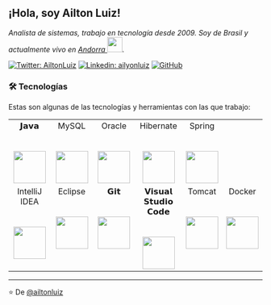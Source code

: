 <h2> ¡Hola, soy Ailton Luiz!</h2>
<p><em>Analista de sistemas, trabajo en tecnología desde 2009. Soy de Brasil y actualmente vivo en <a href="https://es.wikipedia.org/wiki/Andorra">Andorra  </a><img src="https://thumbs.gfycat.com/DeadlyWiltedAdouri-small.gif" width="30">.
  

</em></p>

[![Twitter: AiltonLuiz](https://img.shields.io/twitter/follow/AiltonLuiz_?style=social)](https://twitter.com/ailtonluiz_)
[![Linkedin: ailyonluiz](https://img.shields.io/badge/-ailtonluiz-blue?style=flat-square&logo=Linkedin&logoColor=white&link=https://www.linkedin.com/in/ailtonluiz/)](https://www.linkedin.com/in/ailtonluiz/)
[![GitHub](https://img.shields.io/github/followers/ailtonluiz?label=follow&style=social)](https://github.com/ailtonluiz)


### <h3>🛠 Tecnologías</h3>


Estas son algunas de las tecnologías y herramientas con las que trabajo:
<table>
  <tbody>
    <tr valign="top">
      <td width="25%" align="center">
        <span>𝗝𝗮𝘃𝗮</span><br><br><br>
        <img height="64px" src="https://cdn.worldvectorlogo.com/logos/java-4.svg">
      </td>
       <td width="25%" align="center">
        <span>MySQL</span><br><br><br>
        <img height="64px" src="https://cdn.worldvectorlogo.com/logos/mysql-2.svg">
      </td>
      <td width="25%" align="center">
        <span>Oracle</span><br><br><br>
        <img height="64px" src="https://cdn.worldvectorlogo.com/logos/oracle-6.svg">
      </td>
       <td width="25%" align="center">
        <span>Hibernate</span><br><br><br>
        <img height="64px" src="https://cdn.worldvectorlogo.com/logos/hibernate-1.svg">
      </td>
      <td width="25%" align="center">
        <span>Spring</span><br><br><br>
        <img height="64px" src="https://cdn.worldvectorlogo.com/logos/spring-3.svg">
      </td>
    </tr>
    <tr valign="top">
      <td width="25%" align="center">
        <span>IntelliJ IDEA</span><br><br><br>
        <img height="64px" src="https://cdn.worldvectorlogo.com/logos/intellij-idea-1.svg">
      </td>
      <td width="25%" align="center">
        <span>Eclipse</span><br><br><br>
        <img height="64px" src="https://cdn.worldvectorlogo.com/logos/eclipse-11.svg">
      </td>
      <td width="25%" align="center">
        <span>𝗚𝗶𝘁</span><br><br><br>
        <img height="64px" src="https://cdn.svgporn.com/logos/git-icon.svg">
      </td>
      <td width="25%" align="center">
        <span>𝗩𝗶𝘀𝘂𝗮𝗹 𝗦𝘁𝘂𝗱𝗶𝗼 𝗖𝗼𝗱𝗲</span><br><br><br>
        <img height="64px" src="https://cdn.svgporn.com/logos/visual-studio-code.svg">
      </td>
      <td width="25%" align="center">
        <span>Tomcat</span><br><br><br>
        <img height="64px" src="https://cdn.worldvectorlogo.com/logos/tomcat.svg">
      </td>
      <td width="25%" align="center">
        <span>Docker</span><br><br><br>
        <img height="64px" src="https://cdn.worldvectorlogo.com/logos/docker-4.svg">
      </td>
    </tr>
  </tbody>
</table>


---

⭐️ De [@ailtonluiz](https://github.com/ailtonluiz)
